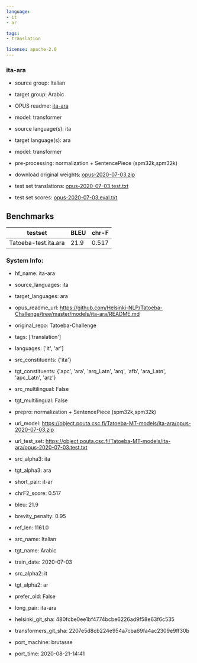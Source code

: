 ```yaml
---
language: 
- it
- ar

tags:
- translation

license: apache-2.0
---
```


### ita-ara

* source group: Italian 
* target group: Arabic 
*  OPUS readme: [ita-ara](https://github.com/Helsinki-NLP/Tatoeba-Challenge/tree/master/models/ita-ara/README.md)

*  model: transformer
* source language(s): ita
* target language(s): ara
* model: transformer
* pre-processing: normalization + SentencePiece (spm32k,spm32k)
* download original weights: [opus-2020-07-03.zip](https://object.pouta.csc.fi/Tatoeba-MT-models/ita-ara/opus-2020-07-03.zip)
* test set translations: [opus-2020-07-03.test.txt](https://object.pouta.csc.fi/Tatoeba-MT-models/ita-ara/opus-2020-07-03.test.txt)
* test set scores: [opus-2020-07-03.eval.txt](https://object.pouta.csc.fi/Tatoeba-MT-models/ita-ara/opus-2020-07-03.eval.txt)

## Benchmarks

| testset               | BLEU  | chr-F |
|-----------------------|-------|-------|
| Tatoeba-test.ita.ara 	| 21.9 	| 0.517 |


### System Info: 
- hf_name: ita-ara

- source_languages: ita

- target_languages: ara

- opus_readme_url: https://github.com/Helsinki-NLP/Tatoeba-Challenge/tree/master/models/ita-ara/README.md

- original_repo: Tatoeba-Challenge

- tags: ['translation']

- languages: ['it', 'ar']

- src_constituents: {'ita'}

- tgt_constituents: {'apc', 'ara', 'arq_Latn', 'arq', 'afb', 'ara_Latn', 'apc_Latn', 'arz'}

- src_multilingual: False

- tgt_multilingual: False

- prepro:  normalization + SentencePiece (spm32k,spm32k)

- url_model: https://object.pouta.csc.fi/Tatoeba-MT-models/ita-ara/opus-2020-07-03.zip

- url_test_set: https://object.pouta.csc.fi/Tatoeba-MT-models/ita-ara/opus-2020-07-03.test.txt

- src_alpha3: ita

- tgt_alpha3: ara

- short_pair: it-ar

- chrF2_score: 0.517

- bleu: 21.9

- brevity_penalty: 0.95

- ref_len: 1161.0

- src_name: Italian

- tgt_name: Arabic

- train_date: 2020-07-03

- src_alpha2: it

- tgt_alpha2: ar

- prefer_old: False

- long_pair: ita-ara

- helsinki_git_sha: 480fcbe0ee1bf4774bcbe6226ad9f58e63f6c535

- transformers_git_sha: 2207e5d8cb224e954a7cba69fa4ac2309e9ff30b

- port_machine: brutasse

- port_time: 2020-08-21-14:41